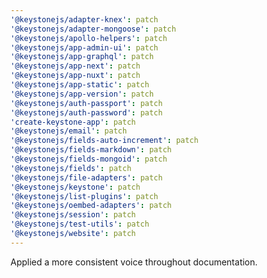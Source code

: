 ```yaml
---
'@keystonejs/adapter-knex': patch
'@keystonejs/adapter-mongoose': patch
'@keystonejs/apollo-helpers': patch
'@keystonejs/app-admin-ui': patch
'@keystonejs/app-graphql': patch
'@keystonejs/app-next': patch
'@keystonejs/app-nuxt': patch
'@keystonejs/app-static': patch
'@keystonejs/app-version': patch
'@keystonejs/auth-passport': patch
'@keystonejs/auth-password': patch
'create-keystone-app': patch
'@keystonejs/email': patch
'@keystonejs/fields-auto-increment': patch
'@keystonejs/fields-markdown': patch
'@keystonejs/fields-mongoid': patch
'@keystonejs/fields': patch
'@keystonejs/file-adapters': patch
'@keystonejs/keystone': patch
'@keystonejs/list-plugins': patch
'@keystonejs/oembed-adapters': patch
'@keystonejs/session': patch
'@keystonejs/test-utils': patch
'@keystonejs/website': patch
---
```


Applied a more consistent voice throughout documentation.
